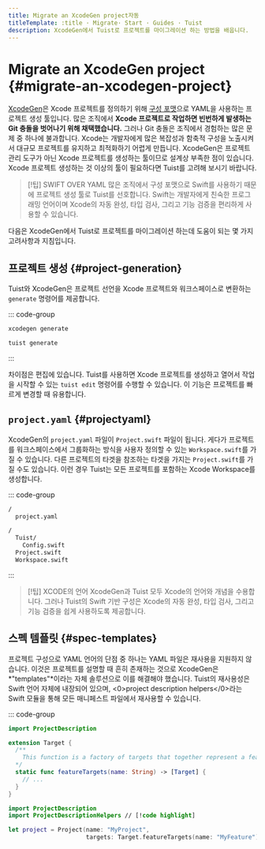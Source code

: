```yaml
---
title: Migrate an XcodeGen project자동
titleTemplate: :title · Migrate· Start · Guides · Tuist
description: XcodeGen에서 Tuist로 프로젝트를 마이그레이션 하는 방법을 배웁니다.
---
```


# Migrate an XcodeGen project {#migrate-an-xcodegen-project}

[XcodeGen](https://github.com/yonaskolb/XcodeGen)은 Xcode 프로젝트를 정의하기 위해 [구성 포맷](https://github.com/yonaskolb/XcodeGen/blob/master/Docs/ProjectSpec.md)으로 YAML을 사용하는 프로젝트 생성 툴입니다. 많은 조직에서 **Xcode 프로젝트로 작업하면 빈번하게 발생하는 Git 충돌을 벗어나기 위해 채택했습니다.** 그러나 Git 충돌은 조직에서 경험하는 많은 문제 중 하나에 불과합니다. Xcode는 개발자에게 많은 복잡성과 함축적 구성을 노출시켜서 대규모 프로젝트를 유지하고 최적화하기 어렵게 만듭니다. XcodeGen은 프로젝트 관리 도구가 아닌 Xcode 프로젝트를 생성하는 툴이므로 설계상 부족한 점이 있습니다. Xcode 프로젝트 생성하는 것 이상의 툴이 필요하다면 Tuist를 고려해 보시기 바랍니다.

> [!팁] SWIFT OVER YAML
> 많은 조직에서 구성 포맷으로 Swift를 사용하기 때문에 프로젝트 생성 툴로 Tuist를 선호합니다. Swift는 개발자에게 친숙한 프로그래밍 언어이며 Xcode의 자동 완성, 타입 검사, 그리고 기능 검증을 편리하게 사용할 수 있습니다.

다음은 XcodeGen에서 Tuist로 프로젝트를 마이그레이션 하는데 도움이 되는 몇 가지 고려사항과 지침입니다.

## 프로젝트 생성 {#project-generation}

Tuist와 XcodeGen은 프로젝트 선언을 Xcode 프로젝트와 워크스페이스로 변환하는 `generate` 명령어를 제공합니다.

::: code-group

```bash [XcodeGen]
xcodegen generate
```

```bash [Tuist]
tuist generate
```

:::

차이점은 편집에 있습니다. Tuist를 사용하면 Xcode 프로젝트를 생성하고 열어서 작업을 시작할 수 있는 `tuist edit` 명령어를 수행할 수 있습니다. 이 기능은 프로젝트를 빠르게 변경할 때 유용합니다.

## `project.yaml` {#projectyaml}

XcodeGen의 `project.yaml` 파일이 `Project.swift` 파일이 됩니다. 게다가 프로젝트를 워크스페이스에서 그룹화하는 방식을 사용자 정의할 수 있는 `Workspace.swift`를 가질 수 있습니다. 다른 프로젝트의 타겟을 참조하는 타겟을 가지는 `Project.swift`를 가질 수도 있습니다. 이런 경우 Tuist는 모든 프로젝트를 포함하는 Xcode Workspace를 생성합니다.

::: code-group

```bash [XcodeGen directory structure]
/
  project.yaml
```

```bash [Tuist directory structure]
/
  Tuist/
    Config.swift
  Project.swift
  Workspace.swift
```

:::

> [!팁] XCODE의 언어
> XcodeGen과 Tuist 모두 Xcode의 언어와 개념을 수용합니다. 그러나 Tuist의 Swift 기반 구성은 Xcode의 자동 완성, 타입 검사, 그리고 기능 검증을 쉽게 사용하도록 제공합니다.

## 스펙 템플릿 {#spec-templates}

프로젝트 구성으로 YAML 언어의 단점 중 하나는 YAML 파일은 재사용을 지원하지 않습니다. 이것은 프로젝트를 설명할 때 흔히 존재하는 것으로 XcodeGen은 \*"templates"\*이라는 자체 솔루션으로 이를 해결해야 했습니다. Tuist의 재사용성은 Swift 언어 자체에 내장되어 있으며, <0>project description helpers</0>라는 Swift 모듈을 통해 모든 매니페스트 파일에서 재사용할 수 있습니다.

::: code-group

```swift [Tuist/ProjectDescriptionHelpers/Target+Features.swift]
import ProjectDescription

extension Target {
  /**
    This function is a factory of targets that together represent a feature.
  */
  static func featureTargets(name: String) -> [Target] {
    // ...
  }
}
```

```swift [Project.swift]
import ProjectDescription
import ProjectDescriptionHelpers // [!code highlight]

let project = Project(name: "MyProject",
                      targets: Target.featureTargets(name: "MyFeature")) // [!code highlight]
```
